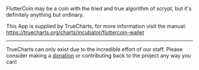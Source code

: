 FlutterCoin may be a coin with the tried and true algorithm of scrypt, but it's definitely anything but ordinary.


This App is supplied by TrueCharts, for more information visit the manual: https://truecharts.org/charts/incubator/fluttercoin-wallet

---

TrueCharts can only exist due to the incredible effort of our staff.
Please consider making a [donation](https://truecharts.org/docs/about/sponsor) or contributing back to the project any way you can!
